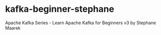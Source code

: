 # kafka-beginner-stephane
Apache Kafka Series - Learn Apache Kafka for Beginners v3 by Stephane Maarek
